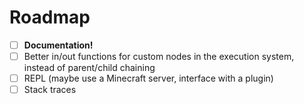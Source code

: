 # Roadmap

 - [ ] **Documentation!**
 - [ ] Better in/out functions for custom nodes in the execution system, instead of parent/child chaining
 - [ ] REPL (maybe use a Minecraft server, interface with a plugin)
 - [ ] Stack traces